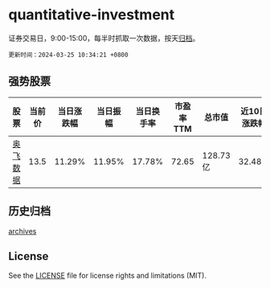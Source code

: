 # quantitative-investment

证券交易日，9:00-15:00，每半时抓取一次数据，按天[归档](archives)。

`更新时间：2024-03-25 10:34:21 +0800`

## 强势股票

|股票|当前价|当日涨跌幅|当日振幅|当日换手率|市盈率TTM|总市值|近10日涨跌幅|
|----|----|----|----|----|----|----|----|
|[奥飞数据](https://xueqiu.com/S/SZ300738)|13.5|11.29%|11.95%|17.78%|72.65|128.73亿|32.48%|

## 历史归档

[archives](archives)

## License

See the [LICENSE](LICENSE) file for license rights and limitations (MIT).